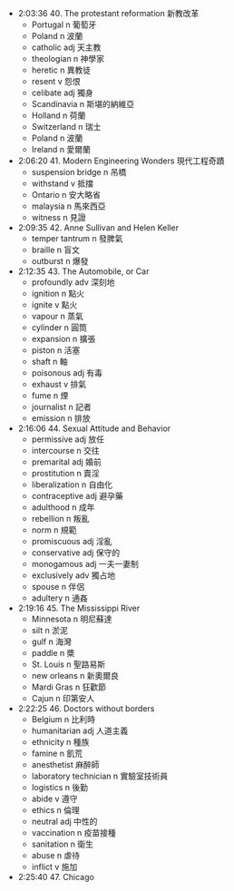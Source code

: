 - 2:03:36 40. The protestant reformation 新教改革
  - Portugal n 葡萄牙
  - Poland n 波蘭
  - catholic adj 天主教
  - theologian n 神學家
  - heretic n 異教徒
  - resent v 怨恨
  - celibate adj 獨身
  - Scandinavia n 斯堪的納維亞
  - Holland n 荷蘭
  - Switzerland n 瑞士
  - Poland n 波蘭
  - Ireland n 愛爾蘭
- 2:06:20 41. Modern Engineering Wonders 現代工程奇蹟
  - suspension bridge n 吊橋
  - withstand v 抵擋
  - Ontario n 安大略省
  - malaysia n 馬來西亞
  - witness n 見證
- 2:09:35 42. Anne Sullivan and Helen Keller
  - temper tantrum n 發脾氣
  - braille n 盲文
  - outburst n 爆發
- 2:12:35 43. The Automobile, or Car
  - profoundly adv 深刻地
  - ignition n 點火
  - ignite v 點火
  - vapour n 蒸氣
  - cylinder n 圓筒
  - expansion n 擴張
  - piston n 活塞
  - shaft n 軸
  - poisonous adj 有毒
  - exhaust v 排氣
  - fume n 煙
  - journalist n 記者
  - emission n 排放
- 2:16:06 44. Sexual Attitude and Behavior
  - permissive adj 放任
  - intercourse n 交往
  - premarital adj 婚前
  - prostitution n 賣淫
  - liberalization n 自由化
  - contraceptive adj 避孕藥
  - adulthood n 成年
  - rebellion n 叛亂
  - norm n 規範
  - promiscuous adj 淫亂
  - conservative adj 保守的
  - monogamous adj 一夫一妻制
  - exclusively adv 獨占地
  - spouse n 伴侶
  - adultery n 通姦
- 2:19:16 45. The Mississippi River
  - Minnesota n 明尼蘇達
  - silt n 淤泥
  - gulf n 海灣
  - paddle n 槳
  - St. Louis n 聖路易斯
  - new orleans n 新奧爾良
  - Mardi Gras n 狂歡節
  - Cajun n 印第安人
- 2:22:25 46. Doctors without borders
  - Belgium n 比利時
  - humanitarian adj 人道主義
  - ethnicity n 種族
  - famine n 飢荒
  - anesthetist 麻醉師
  - laboratory technician n 實驗室技術員
  - logistics n 後勤
  - abide v 遵守
  - ethics n 倫理
  - neutral adj 中性的
  - vaccination n 疫苗接種
  - sanitation n 衛生
  - abuse n 虐待
  - inflict v 施加
- 2:25:40 47. Chicago
